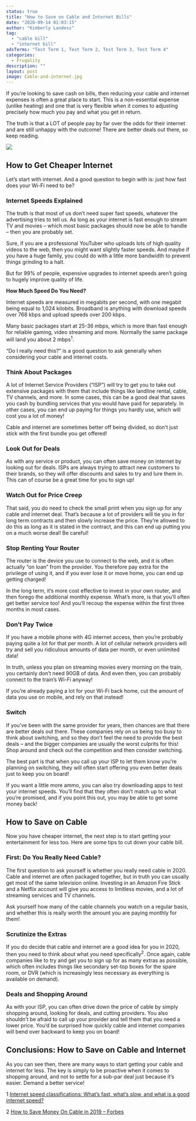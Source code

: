 ```yaml
---
status: true
title: "How to Save on Cable and Internet Bills"
date: "2020-09-14 01:03:15"
author: "Kimberly Landess"
tag:
  - "cable bill"
  - "internet bill"
adsTerms: "Test Term 1, Test Term 2, Test Term 3, Test Term 4"
categories:
  - Frugality
description: ""
layout: post
image: Cable-and-internet.jpg
---
```


If you’re looking to save cash on bills, then reducing your cable and internet expenses is often a great place to start. This is a non-essential expense (unlike heating) and one that is very flexible when it comes to adjusting precisely how much you pay and what you get in return.

The truth is that a LOT of people pay by far over the odds for their internet and are still unhappy with the outcome! There are better deals out there, so keep reading.

![](/posts/Cable-and-internet.jpg)

## How to Get Cheaper Internet

Let’s start with internet. And a good question to begin with is: just how fast does your Wi-Fi need to be?

### Internet Speeds Explained

The truth is that most of us don’t need super fast speeds, whatever the advertising tries to tell us. As long as your internet is fast enough to stream TV and movies – which most basic packages should now be able to handle – then you are probably set.

Sure, if you are a professional YouTuber who uploads lots of high quality videos to the web, then you might want slightly faster speeds. And maybe if you have a huge family, you could do with a little more bandwidth to prevent things grinding to a halt.

But for 99% of people, expensive upgrades to internet speeds aren’t going to hugely improve quality of life.

**How Much Speed Do You Need?**

Internet speeds are measured in megabits per second, with one megabit being equal to 1,024 kilobits. Broadband is anything with download speeds over 768 kbps and upload speeds over 200 kbps.

Many basic packages start at 25-36 mbps, which is more than fast enough for reliable gaming, video streaming and more. Normally the same package will land you about 2 mbps<sup>1</sup>.

“Do I really need this?” is a good question to ask generally when considering your cable and internet costs.

### Think About Packages

A lot of Internet Service Providers (“ISP”) will try to get you to take out extensive packages with them that include things like landline rental, cable, TV channels, and more. In some cases, this can be a good deal that saves you cash by bundling services that you would have paid for separately. In other cases, you can end up paying for things you hardly use, which will cost you a lot of money!

Cable and internet are sometimes better off being divided, so don’t just stick with the first bundle you get offered!

### Look Out for Deals

As with any service or product, you can often save money on internet by looking out for deals. ISPs are always trying to attract new customers to their brands, so they will offer discounts and sales to try and lure them in. This can of course be a great time for you to sign up!

### Watch Out for Price Creep

That said, you do need to check the small print when you sign up for any cable and internet deal. That’s because a lot of providers will tie you in for long term contracts and then slowly increase the price. They’re allowed to do this as long as it is stated in the contract, and this can end up putting you on a much worse deal! Be careful!

### Stop Renting Your Router

The router is the device you use to connect to the web, and it is often actually “on loan” from the provider. You therefore pay extra for the privilege of using it, and if you ever lose it or move home, you can end up getting charged!

In the long term, it’s more cost effective to invest in your own router, and then forego the additional monthly expense. What’s more, is that you’ll often get better service too! And you’ll recoup the expense within the first three months in most cases.

### Don’t Pay Twice

If you have a mobile phone with 4G internet access, then you’re probably paying quite a lot for that per month. A lot of cellular network providers will try and sell you ridiculous amounts of data per month, or even unlimited data!

In truth, unless you plan on streaming movies every morning on the train, you certainly don’t need 90GB of data. And even then, you can probably connect to the train’s Wi-Fi anyway!

If you’re already paying a lot for your Wi-Fi back home, cut the amount of data you use on mobile, and rely on that instead!

### Switch

If you’ve been with the same provider for years, then chances are that there are better deals out there. These companies rely on us being too busy to think about switching, and so they don’t feel the need to provide the best deals – and the bigger companies are usually the worst culprits for this! Shop around and check out the competition and then consider switching.

The best part is that when you call up your ISP to let them know you’re planning on switching, they will often start offering you even better deals just to keep you on board!

If you want a little more ammo, you can also try downloading apps to test your internet speeds. You’ll find that they often don’t match up to what you’re promised, and if you point this out, you may be able to get some money back!

## How to Save on Cable

Now you have cheaper internet, the next step is to start getting your entertainment for less too. Here are some tips to cut down your cable bill.

### First: Do You Really Need Cable?

The first question to ask yourself is whether you really need cable in 2020. Cable and internet are often packaged together, but in truth you can usually get most of the same television online. Investing in an Amazon Fire Stick and a Netflix account will give you access to limitless movies, and a lot of streaming services and TV channels.

Ask yourself how many of the cable channels you watch on a regular basis, and whether this is really worth the amount you are paying monthly for them!

### Scrutinize the Extras

If you do decide that cable and internet are a good idea for you in 2020, then you need to think about what you need specifically<sup>2</sup>. Once again, cable companies like to try and get you to sign up for as many extras as possible, which often includes things like secondary set-top boxes for the spare room, or DVR (which is increasingly less necessary as everything is available on demand).

### Deals and Shopping Around

As with your ISP, you can often drive down the price of cable by simply shopping around, looking for deals, and cutting providers. You also shouldn’t be afraid to call up your provider and tell them that you need a lower price. You’d be surprised how quickly cable and internet companies will bend over backward to keep you on board!

## Conclusions: How to Save on Cable and Internet

As you can see then, there are many ways to start getting your cable and internet for less. The key is simply to be proactive when it comes to shopping around, and not to settle for a sub-par deal just because it’s easier. Demand a better service!

1 [Internet speed classifications: What’s fast, what’s slow, and what is a good internet speed?](https://www.allconnect.com/blog/internet-speed-classifications-what-is-fast-internet)

2 [How to Save Money On Cable in 2019 – Forbes](https://www.forbes.com/sites/chrisbrantner/2019/02/28/how-to-save-money-on-cable-in-2019/#e53709f63871)
